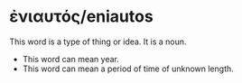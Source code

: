 # ἐνιαυτός/eniautos
This word is a type of thing or idea. It is a noun.
* This word can mean year.
* This word can mean a period of time of unknown length.
